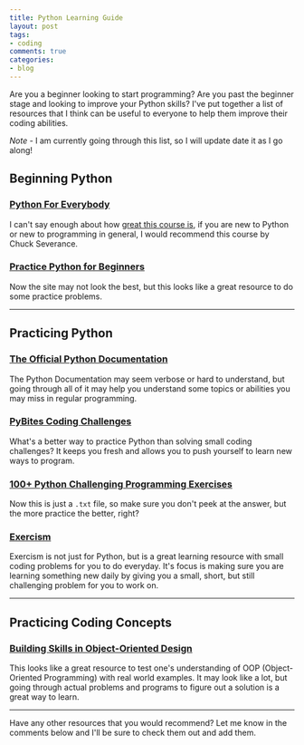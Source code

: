 ```yaml
---
title: Python Learning Guide
layout: post
tags:
- coding 
comments: true 
categories:
- blog
---
```


Are you a beginner looking to start programming? Are you past the beginner stage and looking to improve your Python skills? I've put together a list of resources that I think can be useful to everyone to help them improve their coding abilities.

*Note* - I am currently going through this list, so I will update date it as I go along!

## Beginning Python

### [Python For Everybody](http://py4e.com)
I can't say enough about how [great this course is](/blog/2018/04/02/learn-python), if you are new to Python or new to programming in general, I would recommend this course by Chuck Severance.

### [Practice Python for Beginners](https://www.practicepython.org/)
Now the site may not look the best, but this looks like a great resource to do some practice problems. 

-----
## Practicing Python

### [The Official Python Documentation](https://docs.python.org/3/library/index.html)
The Python Documentation may seem verbose or hard to understand, but going through all of it may help you understand some topics or abilities you may miss in regular programming. 

### [PyBites Coding Challenges](https://codechalleng.es/)
What's a better way to practice Python than solving small coding challenges? It keeps you fresh and allows you to push yourself to learn new ways to program.

### [100+ Python Challenging Programming Exercises](https://github.com/zhiwehu/Python-programming-exercises/blob/master/100+%20Python%20challenging%20programming%20exercises.txt)
Now this is just a `.txt` file, so make sure you don't peek at the answer, but the more practice the better, right?

### [Exercism](http://exercism.io/languages/python/exercises)
Exercism is not just for Python, but is a great learning resource with small coding problems for you to do everyday. It's focus is making sure you are learning something new daily by giving you a small, short, but still challenging problem for you to work on. 

-----
## Practicing Coding Concepts

### [Building Skills in Object-Oriented Design](http://buildingskills.itmaybeahack.com/book/oodesign-3.1/html/preface.html)
This looks like a great resource to test one's understanding of OOP (Object-Oriented Programming) with real world examples. It may look like a lot, but going through actual problems and programs to figure out a solution is a great way to learn. 

-----
Have any other resources that you would recommend? Let me know in the comments below and I'll be sure to check them out and add them.
